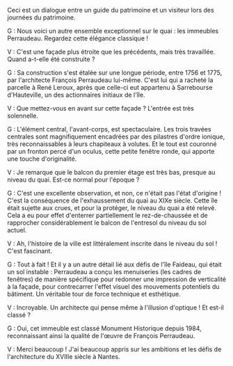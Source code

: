 Ceci est un dialogue entre un guide du patrimoine et un visiteur lors des journées du patrimoine.

G : Nous voici un autre ensemble exceptionnel sur le quai : les immeubles Perraudeau. Regardez cette élégance classique !

V : C'est une façade plus étroite que les précédents, mais très travaillée. Quand a-t-elle été construite ?

G : Sa construction s'est étalée sur une longue période, entre 1756 et 1775, par l'architecte François Perraudeau lui-même. C'est lui qui a racheté la parcelle à René Leroux, après que celle-ci eut appartenu à Sarrebourse d'Hauteville, un des actionnaires initiaux de l'île.

V : Que mettez-vous en avant sur cette façade ? L'entrée est très solennelle.

G : L'élément central, l'avant-corps, est spectaculaire. Les trois travées centrales sont magnifiquement encadrées par des pilastres d'ordre ionique, très reconnaissables à leurs chapiteaux à volutes. Et le tout est couronné par un fronton percé d'un oculus, cette petite fenêtre ronde, qui apporte une touche d'originalité.

V : Je remarque que le balcon du premier étage est très bas, presque au niveau du quai. Est-ce normal pour l'époque ?

G : C'est une excellente observation, et non, ce n'était pas l'état d'origine ! C'est la conséquence de l'exhaussement du quai au XIXe siècle. Cette île était sujette aux crues, et pour la protéger, le niveau du quai a été relevé. Cela a eu pour effet d'enterrer partiellement le rez-de-chaussée et de rapprocher considérablement le balcon de l'entresol du niveau du sol actuel.

V : Ah, l'histoire de la ville est littéralement inscrite dans le niveau du sol ! C'est fascinant.

G : Tout à fait ! Et il y a un autre détail lié aux défis de l'île Faideau, qui était un sol instable : Perraudeau a conçu les menuiseries (les cadres de fenêtres) de manière spécifique pour redonner une impression de verticalité à la façade, pour contrecarrer l'effet visuel des mouvements potentiels du bâtiment. Un véritable tour de force technique et esthétique.

V : Incroyable. Un architecte qui pense même à l'illusion d'optique ! Et est-il classé ?

G : Oui, cet immeuble est classé Monument Historique depuis 1984, reconnaissant ainsi la qualité de l'œuvre de François Perraudeau.

V : Merci beaucoup ! J'ai beaucoup appris sur les ambitions et les défis de l'architecture du XVIIIe siècle à Nantes.